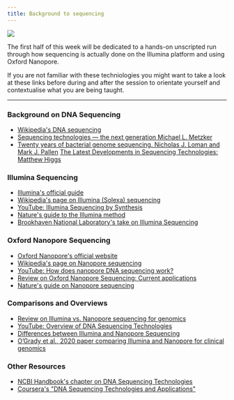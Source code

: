```yaml
---
title: Background to sequencing
---
```


![](https://pbs.twimg.com/media/FrVRedkXsAYfDxH?format=jpg&name=medium)

The first half of this week will be dedicated to a hands-on unscripted run through how sequencing is actually done on the Illumina platform and using Oxford Nanopore. 

If you are not familiar with these techniologies you might want to take a look at these links before during and after the session to orientate yourself and contextualise what you are being taught.

---

### Background on DNA Sequencing
- [Wikipedia's DNA sequencing](https://en.wikipedia.org/wiki/DNA_sequencing)
- [Sequencing technologies — the next generation
Michael L. Metzker](http://static.cs.brown.edu/courses/csci2950-c/Fall2011/Papers/SequencingTechnologies.pdf)
- [Twenty years of bacterial genome
sequencing. Nicholas J. Loman and Mark J. Pallen](https://elearning.unite.it/pluginfile.php/247746/mod_resource/content/1/loman2015.pdf)
[The Latest Developments in Sequencing Technologies: Matthew Higgs](https://frontlinegenomics.com/the-latest-developments-in-sequencing-technologies/)

### Illumina Sequencing
- [Illumina's official guide](https://www.illumina.com/science/technology/next-generation-sequencing.html)
- [Wikipedia's page on Illumina (Solexa) sequencing](https://en.wikipedia.org/wiki/Illumina_dye_sequencing)
- [YouTube: Illumina Sequencing by Synthesis](https://www.youtube.com/watch?v=fCd6B5HRaZ8)
- [Nature's guide to the Illumina method](https://www.nature.com/scitable/definition/illumina-sequencing-296/)
- [Brookhaven National Laboratory's take on Illumina Sequencing](https://www.bnl.gov/isd/documents/93024.pdf)

### Oxford Nanopore Sequencing
- [Oxford Nanopore's official website](https://nanoporetech.com/)
- [Wikipedia's page on Nanopore sequencing](https://en.wikipedia.org/wiki/Nanopore_sequencing)
- [YouTube: How does nanopore DNA sequencing work?](https://www.youtube.com/watch?v=GUb1TZvMWsw)
- [Review on Oxford Nanopore Sequencing: Current applications](https://pubmed.ncbi.nlm.nih.gov/30817829/)
- [Nature's guide on Nanopore sequencing](https://www.nature.com/articles/nbt.4060)

### Comparisons and Overviews
- [Review on Illumina vs. Nanopore sequencing for genomics](https://www.ncbi.nlm.nih.gov/pmc/articles/PMC7318766/)
- [YouTube: Overview of DNA Sequencing Technologies](https://www.youtube.com/watch?v=jFCD8Q6qSTM)
- [Differences between Illumina and Nanopore Sequencing](https://blog.genohub.com/illumina-vs-ion-torrent-vs-pacbio/)
- [O’Grady et al., 2020 paper comparing Illumina and Nanopore for clinical genomics](https://www.frontiersin.org/articles/10.3389/fgene.2020.00421/full)

### Other Resources
- [NCBI Handbook's chapter on DNA Sequencing Technologies](https://www.ncbi.nlm.nih.gov/books/NBK26883/)
- [Coursera's "DNA Sequencing Technologies and Applications"](https://www.coursera.org/learn/dna-technologies)

